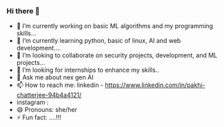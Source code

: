### Hi there 👋



- 🔭 I’m currently working on basic ML algorithms and my programming skills... 
- 🌱 I’m currently learning python, basic of linux, AI and web development....
- 👯 I’m looking to collaborate on security projects, development, and ML projects...
- 🤔 I’m looking for internships to enhance my skills..
- 💬 Ask me about nex gen AI
- 📫 How to reach me: linkedin - https://www.linkedin.com/in/pakhi-chatterjee-94b4a4121/
- instagram : 
- 😄 Pronouns: she/her
- ⚡ Fun fact: ....!!!
